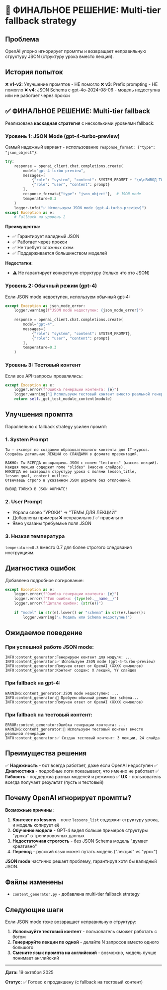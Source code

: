 # 🎯 ФИНАЛЬНОЕ РЕШЕНИЕ: Multi-tier fallback strategy

## Проблема

OpenAI упорно игнорирует промпты и возвращает неправильную структуру JSON (структуру урока вместо лекций).

## История попыток

❌ **v1-v2**: Улучшение промптов - НЕ помогло
❌ **v3**: Prefix prompting - НЕ помогло
❌ **v4**: JSON Schema с gpt-4o-2024-08-06 - модель недоступна или не работает через прокси

## ✅ ФИНАЛЬНОЕ РЕШЕНИЕ: Multi-tier fallback

Реализована **каскадная стратегия** с несколькими уровнями fallback:

### Уровень 1: JSON Mode (gpt-4-turbo-preview)

Самый надежный вариант - использование `response_format: {"type": "json_object"}`:

```python
try:
    response = openai_client.chat.completions.create(
        model="gpt-4-turbo-preview",
        messages=[
            {"role": "system", "content": SYSTEM_PROMPT + "\n\nВЫВОД ТОЛЬКО В JSON ФОРМАТЕ!"},
            {"role": "user", "content": prompt}
        ],
        response_format={"type": "json_object"},  # JSON mode
        temperature=0.3
    )
    logger.info("✅ Используем JSON mode (gpt-4-turbo-preview)")
except Exception as e:
    # Fallback на уровень 2
```

**Преимущества:**
- ✅ Гарантирует валидный JSON
- ✅ Работает через прокси
- ✅ Не требует сложных схем
- ✅ Поддерживается большинством моделей

**Недостатки:**
- ⚠️ Не гарантирует конкретную структуру (только что это JSON)

### Уровень 2: Обычный режим (gpt-4)

Если JSON mode недоступен, используем обычный gpt-4:

```python
except Exception as json_mode_error:
    logger.warning(f"JSON mode недоступен: {json_mode_error}")
    
    response = openai_client.chat.completions.create(
        model="gpt-4",
        messages=[
            {"role": "system", "content": SYSTEM_PROMPT},
            {"role": "user", "content": prompt}
        ],
        temperature=0.3
    )
```

### Уровень 3: Тестовый контент

Если все API-запросы провалились:

```python
except Exception as e:
    logger.error(f"Ошибка генерации контента: {e}")
    logger.warning("📌 Используем тестовый контент вместо реальной генерации")
    return self._get_test_module_content(module)
```

## Улучшения промпта

Параллельно с fallback strategy усилен промпт:

### 1. System Prompt

```
Ты — эксперт по созданию образовательного контента для IT-курсов.
Создаёшь детальные ЛЕКЦИИ со СЛАЙДАМИ в формате презентаций.

ВАЖНО: Ты ВСЕГДА возвращаешь JSON с полем "lectures" (массив лекций).
Каждая лекция содержит поле "slides" (массив слайдов).
НИКОГДА не возвращай структуру урока с полями lesson_title, lesson_goal, content_outline.
Отвечаешь строго в указанном JSON формате без отклонений.

ВЫВОД ТОЛЬКО В JSON ФОРМАТЕ!
```

### 2. User Prompt

- Убрали слово "УРОКИ" → "ТЕМЫ ДЛЯ ЛЕКЦИЙ"
- Добавлены примеры ❌ неправильно / ✅ правильно
- Явно указаны требуемые поля JSON

### 3. Низкая температура

`temperature=0.3` вместо 0.7 для более строгого следования инструкциям.

## Диагностика ошибок

Добавлено подробное логирование:

```python
except Exception as e:
    logger.error(f"Ошибка генерации контента: {e}")
    logger.error(f"Тип ошибки: {type(e).__name__}")
    logger.error(f"Детали ошибки: {str(e)}")
    
    if "model" in str(e).lower() or "schema" in str(e).lower():
        logger.warning("⚠️ Модель или Schema недоступны!")
```

## Ожидаемое поведение

### При успешной работе JSON mode:

```
INFO:content_generator:Генерируем контент для модуля: ...
INFO:content_generator:✅ Используем JSON mode (gpt-4-turbo-preview)
INFO:content_generator:Получен ответ от OpenAI (XXXX символов)
INFO:content_generator:Контент создан: X лекций, YY слайдов
```

### При fallback на gpt-4:

```
WARNING:content_generator:JSON mode недоступен: ...
INFO:content_generator:🔄 Пробуем обычный режим без schema...
INFO:content_generator:Получен ответ от OpenAI (XXXX символов)
```

### При fallback на тестовый контент:

```
ERROR:content_generator:Ошибка генерации контента: ...
WARNING:content_generator:📌 Используем тестовый контент вместо реальной генерации
INFO:content_generator:✅ Создан тестовый контент: 3 лекции, 24 слайда
```

## Преимущества решения

✅ **Надежность** - бот всегда работает, даже если OpenAI недоступен
✅ **Диагностика** - подробные логи показывают, что именно не работает
✅ **Гибкость** - поддержка разных моделей и режимов
✅ **UX** - пользователь всегда получает результат (пусть и тестовый)

## Почему OpenAI игнорирует промпты?

**Возможные причины:**

1. **Контекст из lessons** - поле `lessons_list` содержит структуру урока, и модель копирует её
2. **Обучение модели** - GPT-4 видел больше примеров структуры "урока" в тренировочных данных
3. **Недостаточная строгость** - без JSON Schema модель "думает креативно"
4. **Перевод** - русский язык может путать модель ("лекция" vs "урок")

**JSON mode** частично решает проблему, гарантируя хотя бы валидный JSON.

## Файлы изменены

- `content_generator.py` - добавлена multi-tier fallback strategy

## Следующие шаги

Если JSON mode тоже возвращает неправильную структуру:

1. **Используйте тестовый контент** - пользователь сможет работать с ботом
2. **Генерируйте лекции по одной** - делайте N запросов вместо одного большого
3. **Смените язык промпта на английский** - возможно, модель лучше понимает английский

---

**Дата:** 19 октября 2025

**Статус:** ✅ Готово к продакшену (с fallback на тестовый контент)

